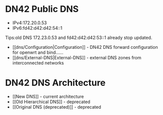 # DN42 Public DNS
* IPv4:172.20.0.53
* IPv6:fd42:d42:d42:54::1

Tips:old DNS 172.23.0.53 and fd42:d42:d42:53::1 already stop updated.

* [[dns/Configuration|Configuration]] - DN42 DNS forward configuration for openwrt and bind......
* [[dns/External-DNS|External-DNS]] - external DNS zones from interconnected networks


# DN42 DNS Architecture

* [[New DNS]] - current architecture
* [[Old Hierarchical DNS]] - deprecated
* [[Original DNS (deprecated)]] - deprecated